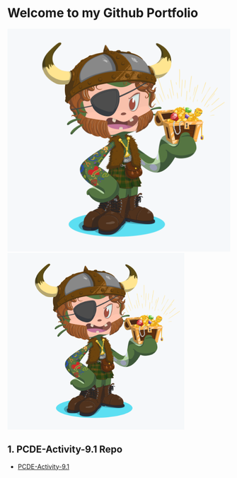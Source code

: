 # Welcome to my Github Portfolio
![Github Logo](https://github.com/prembhardwaj/Mini-Lesson-9.4/blob/main/octocat-19.png)
<img src="https://github.com/prembhardwaj/Mini-Lesson-9.4/blob/main/octocat-19.png" height="400" width="400" />

## 1. PCDE-Activity-9.1 Repo
 * <a href = "https://github.com/prembhardwaj/PCDE-Activity-9.1"> PCDE-Activity-9.1 </a>
